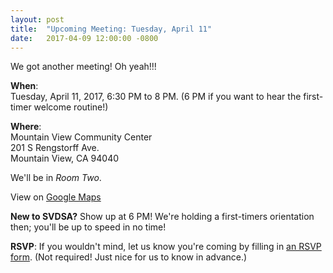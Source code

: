 ```yaml
---
layout: post
title:  "Upcoming Meeting: Tuesday, April 11"
date:   2017-04-09 12:00:00 -0800
---
```


We got another meeting!  Oh yeah!!!

**When**:  
Tuesday, April 11, 2017, 6:30 PM to 8 PM.
(6 PM if you want to hear the first-timer welcome routine!)

**Where**:  
Mountain View Community Center  
201 S Rengstorff Ave.  
Mountain View, CA 94040

We'll be in *Room Two*.

View on [Google Maps][google_maps]

**New to SVDSA?**  Show up at 6 PM!  We're holding a first-timers orientation
then; you'll be up to speed in no time!

**RSVP**: If you wouldn't mind, let us know you're coming by filling in
[an RSVP form][rsvp].  (Not required!  Just nice for us to know in advance.)

[google_maps]: https://www.google.com/maps/place/201+S+Rengstorff+Ave,+Mountain+View,+CA+94040/@37.4010306,-122.0999342,17z
[rsvp]:https://docs.google.com/forms/d/e/1FAIpQLSdutHOlrQiwDKBZ84qQYfN_prx_8FJfomLHZS4gbzXaz4Zh1g/viewform
